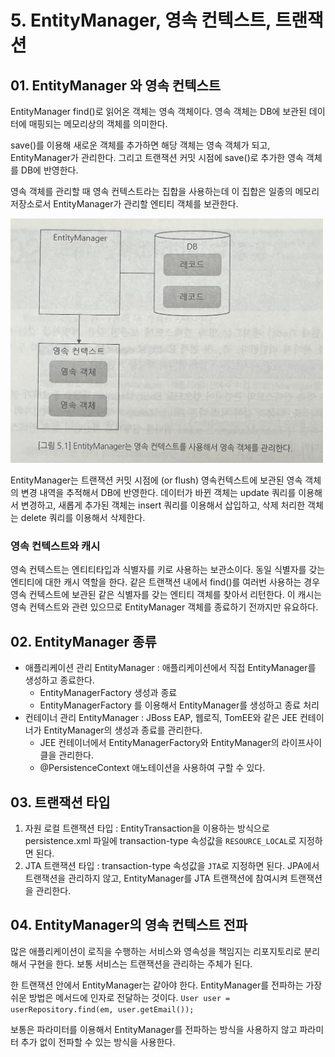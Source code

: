 # 5. EntityManager, 영속 컨텍스트, 트랜잭션
## 01. EntityManager 와 영속 컨텍스트
EntityManager find()로 읽어온 객체는 영속 객체이다. 영속 객체는 DB에 보관된 데이터에 매핑되는 메모리상의 객체를 의미한다.

save()를 이용해 새로운 객체를 추가하면 해당 객체는 영속 객체가 되고, EntityManager가 관리한다. 그리고 트랜잭션 커밋 시점에 save()로 추가한 영속 객체를 DB에 반영한다.

영속 객체를 관리할 때 영속 컨텍스트라는 집합을 사용하는데 이 집합은 일종의 메모리 저장소로서 EntityManager가 관리할 엔티티 객체를 보관한다.

<img src="img/영속컨텍스트.jpeg" width="500px">

EntityManager는 트랜잭션 커밋 시점에 (or flush) 영속컨텍스트에 보관된 영속 객체의 변경 내역을 추적해서 DB에 반영한다. 데이터가 바뀐 객체는 update 쿼리를 이용해서 변경하고, 새롭게 추가된 객체는 insert 쿼리를 이용해서 삽입하고, 삭제 처리한 객체는 delete 쿼리를 이용해서 삭제한다.

### 영속 컨텍스트와 캐시
영속 컨텍스트는 엔티티타입과 식별자를 키로 사용하는 보관소이다. 동일 식별자를 갖는 엔티티에 대한 캐시 역할을 한다. 같은 트랜잭션 내에서 find()를 여러번 사용하는 경우 영속 컨텍스트에 보관된 같은 식별자를 갖는 엔티티 객체를 찾아서 리턴한다. 이 캐시는 영속 컨텍스트와 관련 있으므로 EntityManager 객체를 종료하기 전까지만 유요하다.

## 02. EntityManager 종류
* 애플리케이션 관리 EntityManager : 애플리케이션에서 직접 EntityManager를 생성하고 종료한다.
  * EntityManagerFactory 생성과 종료
  * EntityManagerFactory 를 이용해서 EntityManager를 생성하고 종료 처리
* 컨테이너 관리 EntityManager : JBoss EAP, 웹로직, TomEE와 같은 JEE 컨테이너가 EntityManager의 생성과 종료를 관리한다.
  * JEE 컨테이너에서 EntityManagerFactory와 EntityManager의 라이프사이클을 관리한다.
  * @PersistenceContext 애노테이션을 사용하여 구할 수 있다.

## 03. 트랜잭션 타입
1. 자원 로컬 트랜잭션 타입 : EntityTransaction을 이용하는 방식으로 persistence.xml 파일에 transaction-type 속성값을 `RESOURCE_LOCAL`로 지정하면 된다.
2. JTA 트랜잭션 타입 : transaction-type 속성값을 `JTA`로 지정하면 된다. JPA에서 트랜잭션을 관리하지 않고, EntityManager를 JTA 트랜잭션에 참여시켜 트랜잭션을 관리한다.

## 04. EntityManager의 영속 컨텍스트 전파
많은 애플리케이션이 로직을 수행하는 서비스와 영속성을 책임지는 리포지토리로 분리해서 구현을 한다. 보통 서비스는 트랜잭션을 관리하는 주체가 된다.

한 트랜잭션 안에서 EntityManager는 같아야 한다. EntityManager를 전파하는 가장 쉬운 방법은 메서드에 인자로 전달하는 것이다.
`User user = userRepository.find(em, user.getEmail());`

보통은 파라미터를 이용해서 EntityManager를 전파하는 방식을 사용하지 않고 파라미터 추가 없이 전파할 수 있는 방식을 사용한다.

